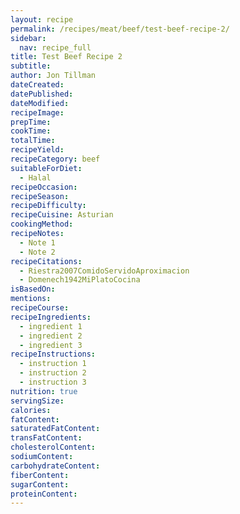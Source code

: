 ```yaml
---
layout: recipe
permalink: /recipes/meat/beef/test-beef-recipe-2/
sidebar:
  nav: recipe_full
title: Test Beef Recipe 2
subtitle: 
author: Jon Tillman
dateCreated: 
datePublished: 
dateModified: 
recipeImage: 
prepTime: 
cookTime: 
totalTime: 
recipeYield: 
recipeCategory: beef
suitableForDiet:
  - Halal
recipeOccasion: 
recipeSeason: 
recipeDifficulty: 
recipeCuisine: Asturian
cookingMethod: 
recipeNotes:
  - Note 1
  - Note 2
recipeCitations:
  - Riestra2007ComidoServidoAproximacion
  - Domenech1942MiPlatoCocina
isBasedOn: 
mentions: 
recipeCourse: 
recipeIngredients:
  - ingredient 1
  - ingredient 2
  - ingredient 3
recipeInstructions:
  - instruction 1
  - instruction 2
  - instruction 3
nutrition: true
servingSize: 
calories: 
fatContent: 
saturatedFatContent: 
transFatContent: 
cholesterolContent: 
sodiumContent: 
carbohydrateContent: 
fiberContent: 
sugarContent: 
proteinContent:
---
```


